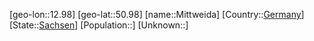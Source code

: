 ﻿---
location: [50.98,12.98]
type: City
tags:
- geo/City


SpocWebEntityId: 32518
isDeleted: false
confidential: public

---
[geo-lon::12.98]
[geo-lat::50.98]
[name::Mittweida]
[Country::[Germany](geo/Continent/Europe/Germany.md)]
[State::[Sachsen](geo/Continent/Europe/Germany/Sachsen.md)]
[Population::]
[Unknown::]

